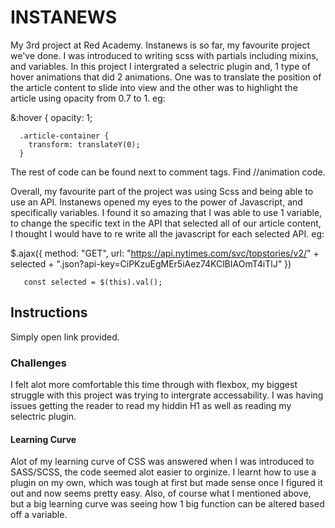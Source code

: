 # INSTANEWS

My 3rd project at Red Academy. Instanews is so far, my favourite project we've done. I was introduced to writing scss with partials including mixins, and variables. In this project I intergrated a selectric plugin and, 1 type of hover animations that did 2 animations. One was to translate the position of the article content to slide into view and the other was to highlight the article using opacity from 0.7 to 1.
eg:

&:hover {
opacity: 1;

      .article-container {
        transform: translateY(0);
      }

The rest of code can be found next to comment tags.
Find //animation code.

Overall, my favourite part of the project was using Scss and being able to use an API. Instanews opened my eyes to the power of Javascript, and specifically variables. I found it so amazing that I was able to use 1 variable, to change the specific text in the API that selected all of our article content, I thought I would have to re write all the javascript for each selected API.
eg:

$.ajax({
method: "GET",
url:
"https://api.nytimes.com/svc/topstories/v2/" +
selected +
".json?api-key=CiPKzuEgMEr5iAez74KClBIAOmT4iTlJ"
})

       const selected = $(this).val();

## Instructions

Simply open link provided.

### Challenges

I felt alot more comfortable this time through with flexbox, my biggest struggle with this project was trying to intergrate accessability. I was having issues getting the reader to read my hiddin H1 as well as reading my selectric plugin.

#### Learning Curve

Alot of my learning curve of CSS was answered when I was introduced to SASS/SCSS, the code seemed alot easier to orginize. I learnt how to use a plugin on my own, which was tough at first but made sense once I figured it out and now seems pretty easy. Also, of course what I mentioned above, but a big learning curve was seeing how 1 big function can be altered based off a variable.
